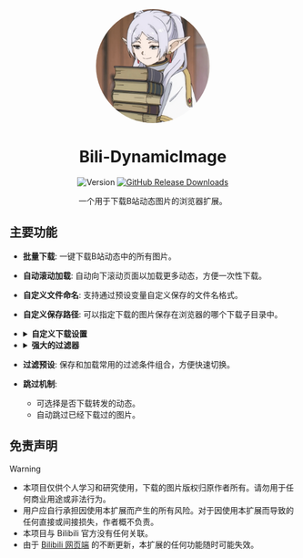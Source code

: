 <p align="center">
  <img src="https://github.com/JustKanade/Bili-DynamicImage/blob/main/icons/logo.png" alt="Bili-DynamicImage Logo" width="200px" style="border-radius:200px;">
</p>

<h1 align="center">Bili-DynamicImage</h1>

<p align="center">


  <img src="https://img.shields.io/github/manifest-json/v/JustKanade/Bili-DynamicImage" alt="Version">

  <a href="https://github.com/JustKanade/Bili-DynamicImage/releases">
    <img src="https://img.shields.io/github/downloads/JustKanade/Bili-DynamicImage/total" alt="GitHub Release Downloads">
  </a>

</p>

<p align="center">
  一个用于下载B站动态图片的浏览器扩展。
</p>

## 主要功能

- **批量下载**: 一键下载B站动态中的所有图片。
- **自动滚动加载**: 自动向下滚动页面以加载更多动态，方便一次性下载。
- **自定义文件命名**: 支持通过预设变量自定义保存的文件名格式。
- **自定义保存路径**: 可以指定下载的图片保存在浏览器的哪个下载子目录中。
- <details>
  <summary><strong>自定义下载设置</strong></summary>
  
  - 调整下载间隔，避免请求过于频繁。
  - 设置失败重试次数。
  - 限制最大下载数量。
  </details>
- <details>
  <summary><strong>强大的过滤器</strong></summary>
  
  - **按日期筛选**: 只下载指定时间范围内的动态。
  - **按关键词筛选**: 根据包含或排除的关键词过滤动态内容。
  - **按图片数量筛选**: 只下载图片数量在特定范围内的动态。
  - **按动态类型筛选**: 选择下载普通、转发、视频或文章类型的动态。
  </details>
- **过滤预设**: 保存和加载常用的过滤条件组合，方便快速切换。
- **跳过机制**:
  - 可选择是否下载转发的动态。
  - 自动跳过已经下载过的图片。

## 免责声明

> [!WARNING]
> - 本项目仅供个人学习和研究使用，下载的图片版权归原作者所有。请勿用于任何商业用途或非法行为。
> - 用户应自行承担因使用本扩展而产生的所有风险。对于因使用本扩展而导致的任何直接或间接损失，作者概不负责。
> - 本项目与 Bilibili 官方没有任何关联。
> - 由于 [Bilibili 网页端](https://www.bilibili.com) 的不断更新，本扩展的任何功能随时可能失效。
